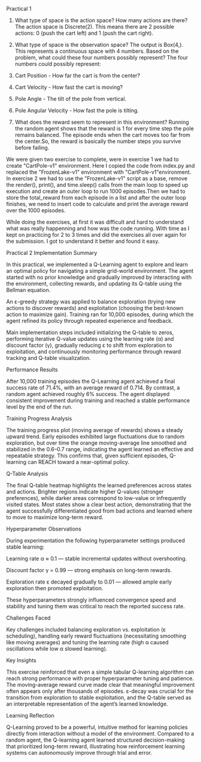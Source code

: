 Practical 1
1.  What type of space is the action space? How many actions are there?
 The action space is Discrete(2). This means there are 2 possible actions: 0 (push the cart left) and 1 (push the cart right).

2.  What type of space is the observation space? 
   The output is Box(4,). 
   This represents a continuous space with 4 numbers. 
   Based on the problem, what could these four numbers possibly represent?
   The four numbers could possibly represent:
   1. Cart Position         - How far the cart is from the center? 
   2. Cart Velocity         - How fast the cart is moving?
   3. Pole Angle            - The tilt of the pole from vertical.
   4. Pole Angular Velocity - How fast the pole is tilting.

3. What does the reward seem to represent in this environment?
Running the random agent shows that the reward is 1 for every time step the pole remains balanced. The episode ends when the cart moves too far from the center.So, the reward is basically the number steps you survive before failing.

We were given two exercise to complete, were in exercise 1 we had to create "CartPole-v1" environment. Here I copied the code from index.py and replaced the "FrozenLake-v1" environment with "CartPole-v1"environment. In exercise 2 we had to use the "FrozenLake-v1" script as a base, remove the render(), print(), and time.sleep() calls from the main loop to speed up execution and create an outer loop to run 1000 episodes.Then we had to store the total_reward from each episode in a list and after the outer loop finishes, we need to insert code to calculate and print the average reward over the 1000 episodes. 

While doing the exercises, at first it was difficult and hard to understand what was really happenning and how was the code running. With time as I kept on practicing for 2 to 3 times and did the exercises all over again  for the submission. I got to understand it better and found it easy.

Practical 2
Implementation Summary

In this practical, we implemented a Q-Learning agent to explore and learn an optimal policy for navigating a simple grid-world environment. The agent started with no prior knowledge and gradually improved by interacting with the environment, collecting rewards, and updating its Q-table using the Bellman equation.

An ε-greedy strategy was applied to balance exploration (trying new actions to discover rewards) and exploitation (choosing the best-known action to maximize gain). Training ran for 10,000 episodes, during which the agent refined its policy through repeated experience and feedback.

Main implementation steps included initializing the Q-table to zeros, performing iterative Q-value updates using the learning rate (α) and discount factor (γ), gradually reducing ε to shift from exploration to exploitation, and continuously monitoring performance through reward tracking and Q-table visualization.

Performance Results

After 10,000 training episodes the Q-Learning agent achieved a final success rate of 71.4%, with an average reward of 0.714. By contrast, a random agent achieved roughly 6% success. The agent displayed consistent improvement during training and reached a stable performance level by the end of the run.

Training Progress Analysis

The training progress plot (moving average of rewards) shows a steady upward trend. Early episodes exhibited large fluctuations due to random exploration, but over time the orange moving-average line smoothed and stabilized in the 0.6–0.7 range, indicating the agent learned an effective and repeatable strategy. This confirms that, given sufficient episodes, Q-learning can REACH toward a near-optimal policy.

Q-Table Analysis

The final Q-table heatmap highlights the learned preferences across states and actions. Brighter regions indicate higher Q-values (stronger preferences), while darker areas correspond to low-value or infrequently visited states. Most states show a clear best action, demonstrating that the agent successfully differentiated good from bad actions and learned where to move to maximize long-term reward.

Hyperparameter Observations

During experimentation the following hyperparameter settings produced stable learning:

Learning rate α ≈ 0.1 — stable incremental updates without overshooting.

Discount factor γ = 0.99 — strong emphasis on long-term rewards.

Exploration rate ε decayed gradually to 0.01 — allowed ample early exploration then promoted exploitation.

These hyperparameters strongly influenced convergence speed and stability and tuning them was critical to reach the reported success rate.

Challenges Faced

Key challenges included balancing exploration vs. exploitation (ε scheduling), handling early reward fluctuations (necessitating smoothing like moving averages) and tuning the learning rate (high α caused oscillations while low α slowed learning).

Key Insights

This exercise reinforced that even a simple tabular Q-learning algorithm can reach strong performance with proper hyperparameter tuning and patience. The moving-average reward curve made clear that meaningful improvement often appears only after thousands of episodes. ε-decay was crucial for the transition from exploration to stable exploitation, and the Q-table served as an interpretable representation of the agent’s learned knowledge.

Learning Reflection

Q-Learning proved to be a powerful, intuitive method for learning policies directly from interaction without a model of the environment. Compared to a random agent, the Q-learning agent learned structured decision-making that prioritized long-term reward, illustrating how reinforcement learning systems can autonomously improve through trial and error. 